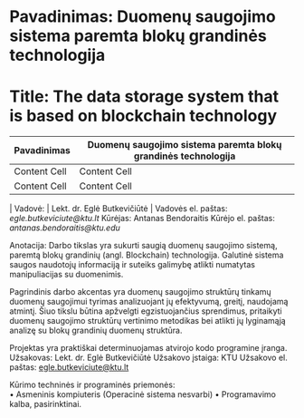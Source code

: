 # Pavadinimas: Duomenų saugojimo sistema paremta blokų grandinės technologija
# Title: The data storage system that is based on blockchain technology

| Pavadinimas  | Duomenų saugojimo sistema paremta blokų grandinės technologija |
| ------------- | ------------- |
| Content Cell  | Content Cell  |
| Content Cell  | Content Cell  |

| Vadovė: |	Lekt. dr. Eglė Butkevičiūtė |
Vadovės el. paštas:	_egle.butkeviciute@ktu.lt_
Kūrėjas:	Antanas Bendoraitis
Kūrėjo el. paštas:	_antanas.bendoraitis@ktu.edu_

Anotacija:	Darbo tikslas yra sukurti saugią duomenų saugojimo sistemą, paremtą blokų grandinių (angl. Blockchain) technologija. Galutinė sistema saugos naudotojų informaciją ir suteiks galimybę atlikti numatytas manipuliacijas su duomenimis. 

Pagrindinis darbo akcentas yra duomenų saugojimo struktūrų tinkamų duomenų saugojimui tyrimas analizuojant jų efektyvumą, greitį, naudojamą atmintį. Šiuo tikslu būtina apžvelgti egzistuojančius sprendimus, pritaikyti duomenų saugojimo struktūrų vertinimo metodikas bei atlikti jų lyginamąją analizę su blokų grandinių duomenų struktūra. 

Projektas yra praktiškai determinuojamas atvirojo kodo programine įranga.
Užsakovas:	Lekt. dr. Eglė Butkevičiūtė
Užsakovo įstaiga:	KTU
Užsakovo el. paštas:	 egle.butkeviciute@ktu.lt

Kūrimo techninės ir programinės priemonės:	
•	Asmeninis kompiuteris (Operacinė sistema nesvarbi)
•	Programavimo kalba, pasirinktinai.

